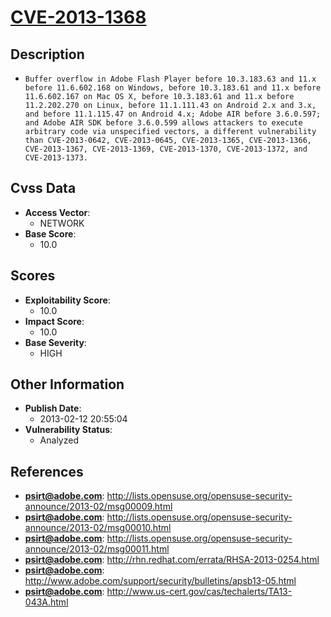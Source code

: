 
# [CVE-2013-1368](https://cve.mitre.org/cgi-bin/cvename.cgi?name=CVE-2013-1368)

## Description

- `Buffer overflow in Adobe Flash Player before 10.3.183.63 and 11.x before 11.6.602.168 on Windows, before 10.3.183.61 and 11.x before 11.6.602.167 on Mac OS X, before 10.3.183.61 and 11.x before 11.2.202.270 on Linux, before 11.1.111.43 on Android 2.x and 3.x, and before 11.1.115.47 on Android 4.x; Adobe AIR before 3.6.0.597; and Adobe AIR SDK before 3.6.0.599 allows attackers to execute arbitrary code via unspecified vectors, a different vulnerability than CVE-2013-0642, CVE-2013-0645, CVE-2013-1365, CVE-2013-1366, CVE-2013-1367, CVE-2013-1369, CVE-2013-1370, CVE-2013-1372, and CVE-2013-1373.`

## Cvss Data

- **Access Vector**:
  - NETWORK
- **Base Score**:
  - 10.0

## Scores

- **Exploitability Score**:
  - 10.0
- **Impact Score**:
  - 10.0
- **Base Severity**:
  - HIGH

## Other Information

- **Publish Date**:
  - 2013-02-12 20:55:04
- **Vulnerability Status**:
  - Analyzed

## References

- **psirt@adobe.com**: http://lists.opensuse.org/opensuse-security-announce/2013-02/msg00009.html
- **psirt@adobe.com**: http://lists.opensuse.org/opensuse-security-announce/2013-02/msg00010.html
- **psirt@adobe.com**: http://lists.opensuse.org/opensuse-security-announce/2013-02/msg00011.html
- **psirt@adobe.com**: http://rhn.redhat.com/errata/RHSA-2013-0254.html
- **psirt@adobe.com**: http://www.adobe.com/support/security/bulletins/apsb13-05.html
- **psirt@adobe.com**: http://www.us-cert.gov/cas/techalerts/TA13-043A.html

